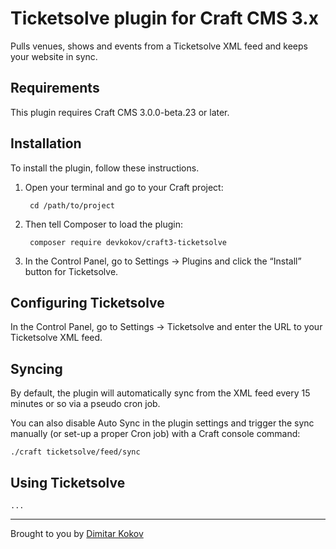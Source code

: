 # Ticketsolve plugin for Craft CMS 3.x

Pulls venues, shows and events from a Ticketsolve XML feed and keeps your website in sync.

## Requirements

This plugin requires Craft CMS 3.0.0-beta.23 or later.

## Installation

To install the plugin, follow these instructions.

1. Open your terminal and go to your Craft project:

        cd /path/to/project

2. Then tell Composer to load the plugin:

        composer require devkokov/craft3-ticketsolve

3. In the Control Panel, go to Settings → Plugins and click the “Install” button for Ticketsolve.

## Configuring Ticketsolve

In the Control Panel, go to Settings → Ticketsolve and enter the URL to your Ticketsolve XML feed.

## Syncing

By default, the plugin will automatically sync from the XML feed every 15 minutes or so via a pseudo cron job.

You can also disable Auto Sync in the plugin settings and trigger the sync manually (or set-up a proper Cron job) with a Craft console command:

    ./craft ticketsolve/feed/sync

## Using Ticketsolve

    ... 

---

Brought to you by [Dimitar Kokov](https://github.com/devkokov)
